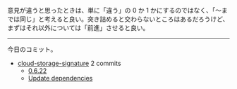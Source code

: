 意見が違うと思ったときは、単に「違う」の 0 か 1 かにするのではなく、「〜までは同じ」と考えると良い。突き詰めると交わらないところはあるだろうけど、まずはそれ以外については「前進」させると良い。

---

今日のコミット。

- [cloud-storage-signature](https://github.com/bouzuya/cloud-storage-signature) 2 commits
  - [0.6.22](https://github.com/bouzuya/cloud-storage-signature/commit/3d7c798620b630a55a1409f341b88dc88d88b6c8)
  - [Update dependencies](https://github.com/bouzuya/cloud-storage-signature/commit/4c5c923dbaea6f49a5dff33634207183f73f8666)

